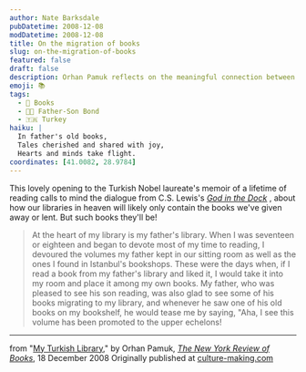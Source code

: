 ```yaml
---
author: Nate Barksdale
pubDatetime: 2008-12-08
modDatetime: 2008-12-08
title: On the migration of books
slug: on-the-migration-of-books
featured: false
draft: false
description: Orhan Pamuk reflects on the meaningful connection between his reading journey and his father's library, evoking thoughts on the books we cherish and share.
emoji: 📚
tags:
  - 📖 Books
  - 👨‍👦 Father-Son Bond
  - 🇹🇷 Turkey
haiku: |
  In father's old books,  
  Tales cherished and shared with joy,  
  Hearts and minds take flight.
coordinates: [41.0082, 28.9784]
---
```


This lovely opening to the Turkish Nobel laureate's memoir of a lifetime of reading calls to mind the dialogue from C.S. Lewis's _[God in the Dock](http://books.google.com/books?id=fg8XtMnARZ8C&pg=PA123&dq=c.s.+lewis+%22library+in+heaven%22&ei=cYU9SauWE5TUlQSRxKzBBA)_ , about how our libraries in heaven will likely only contain the books we've given away or lent. But such books they'll be!

> At the heart of my library is my father's library. When I was seventeen or eighteen and began to devote most of my time to reading, I devoured the volumes my father kept in our sitting room as well as the ones I found in Istanbul's bookshops. These were the days when, if I read a book from my father's library and liked it, I would take it into my room and place it among my own books. My father, who was pleased to see his son reading, was also glad to see some of his books migrating to my library, and whenever he saw one of his old books on my bookshelf, he would tease me by saying, "Aha, I see this volume has been promoted to the upper echelons!

---

from "[My Turkish Library](http://www.nybooks.com/articles/22182)," by Orhan Pamuk, [_The New York Review of Books_](http://www.nybooks.com/articles/22182), 18 December 2008 Originally published at [culture-making.com](http://www.culture-making.com)
